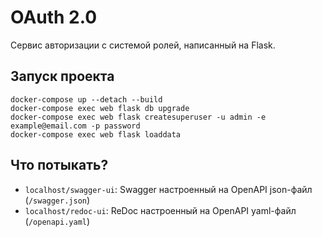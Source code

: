 # OAuth 2.0
Сервис авторизации с системой ролей, написанный на Flask.
## Запуск проекта
```shell
docker-compose up --detach --build
docker-compose exec web flask db upgrade
docker-compose exec web flask createsuperuser -u admin -e example@email.com -p password
docker-compose exec web flask loaddata
```


## Что потыкать?
 - `localhost/swagger-ui`: Swagger настроенный на OpenAPI json-файл (`/swagger.json`)
 - `localhost/redoc-ui`: ReDoc настроенный на OpenAPI yaml-файл (`/openapi.yaml`)